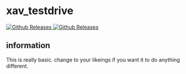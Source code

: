 # xav_testdrive
[
![Github Releases](https://img.shields.io/github/downloads/xavlios/xav_testdrive/latest/total.svg)
](https://github.com/xavlios/xav_testdrive/releases) [![Github Releases](https://img.shields.io/github/release/xavlios/xav_testdrive.svg)
](https://github.com/xavlios/xav_testdrive/releases)

## information
This is really basic. change to your likeings if you want it to do anything different.
